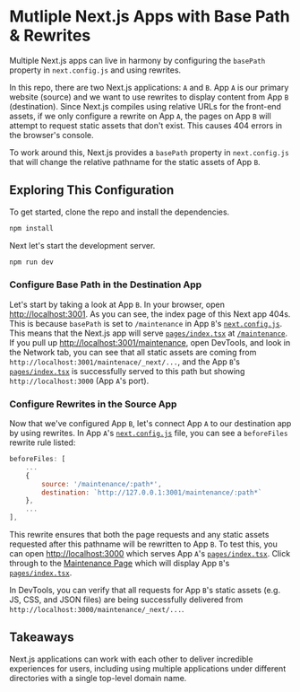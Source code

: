 # Mutliple Next.js Apps with Base Path & Rewrites
Multiple Next.js apps can live in harmony by configuring the `basePath` property in `next.config.js` and using rewrites.

In this repo, there are two Next.js applications: `A` and `B`. App `A` is our primary website (source) and we want to use rewrites to display content from App `B` (destination). Since Next.js compiles using relative URLs for the front-end assets, if we only configure a rewrite on App `A`, the pages on App `B` will attempt to request static assets that don't exist. This causes 404 errors in the browser's console.

To work around this, Next.js provides a `basePath` property in `next.config.js` that will change the relative pathname for the static assets of App `B`.

## Exploring This Configuration
To get started, clone the repo and install the dependencies.

```bash
npm install
```

Next let's start the development server.

```bash
npm run dev
```
### Configure Base Path in the Destination App
Let's start by taking a look at App `B`. In your browser, open [http://localhost:3001](http://localhost:3001). As you can see, the index page of this Next app 404s. This is because `basePath` is set to `/maintenance` in App `B`'s [`next.config.js`](./apps/b/next.config.js). This means that the Next.js app will serve [`pages/index.tsx`](./apps/b/pages/index.tsx) at [`/maintenance`](http://localhost:3001/maintenance). If you pull up [http://localhost:3001/maintenance](http://localhost:3001/maintenance), open DevTools, and look in the Network tab, you can see that all static assets are coming from `http://localhost:3001/maintenace/_next/...`, and the App `B`'s [`pages/index.tsx`](./apps/b/pages/index.tsx) is successfully served to this path but showing `http://localhost:3000` (App `A`'s port).

### Configure Rewrites in the Source App
Now that we've configured App `B`, let's connect App `A` to our destination app by using rewrites. In App `A`'s [`next.config.js`](./apps/a/next.config.js) file, you can see a `beforeFiles` rewrite rule listed:

```js
beforeFiles: [
    ...
    {
        source: '/maintenance/:path*',
        destination: `http://127.0.0.1:3001/maintenance/:path*`
    },
    ...
],
```
This rewrite ensures that both the page requests and any static assets requested after this pathname will be rewritten to App `B`. To test this, you can open [http://localhost:3000](http://localhost:3000) which serves App `A`'s [`pages/index.tsx`](./apps/a/pages/index.tsx). Click through to the [Maintenance Page](http://localhost:3000/maintenance) which will display App `B`'s [`pages/index.tsx`](./apps/b/pages/index.tsx).

In DevTools, you can verify that all requests for App `B`'s static assets (e.g. JS, CSS, and JSON files) are being successfully delivered from `http://localhost:3000/maintenance/_next/...`.

## Takeaways
Next.js applications can work with each other to deliver incredible experiences for users, including using multiple applications under different directories with a single top-level domain name.
